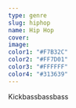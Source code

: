 ```yaml
---
type: genre
slug: hiphop
name: Hip Hop
cover:
image:
color1: "#F7B32C"
color2: "#FF7D01"
color3: "#FFFFFF"
color4: "#313639"
---
```



Kickbassbassbass
